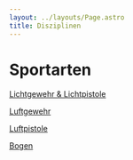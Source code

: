 ```yaml
---
layout: ../layouts/Page.astro
title: Disziplinen
---
```

# Sportarten

[Lichtgewehr & Lichtpistole](/lichtgewehr-pistole/)

[Luftgewehr](/luftgewehr/)

[Luftpistole](/luftpistole/)

[Bogen](/bogen/)
